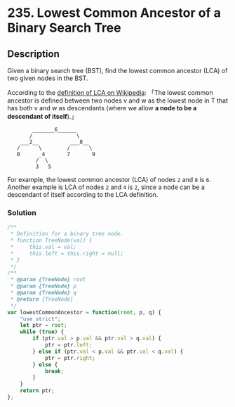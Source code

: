 # 235. Lowest Common Ancestor of a Binary Search Tree

## Description

Given a binary search tree (BST), find the lowest common ancestor (LCA) of two given nodes in the BST.

According to the [definition of LCA on Wikipedia](https://en.wikipedia.org/wiki/Lowest_common_ancestor): 「The lowest common ancestor is defined between two nodes v and w as the lowest node in T that has both v and w as descendants (where we allow **a node to be a descendant of itself**).」
```
        _______6______
       /              \
    ___2__          ___8__
   /      \        /      \
   0      _4       7       9
         /  \
         3   5
```
For example, the lowest common ancestor (LCA) of nodes `2` and `8` is `6`. Another example is LCA of nodes `2` and `4` is `2`, since a node can be a descendant of itself according to the LCA definition.

### Solution
```javascript
/**
 * Definition for a binary tree node.
 * function TreeNode(val) {
 *     this.val = val;
 *     this.left = this.right = null;
 * }
 */
/**
 * @param {TreeNode} root
 * @param {TreeNode} p
 * @param {TreeNode} q
 * @return {TreeNode}
 */
var lowestCommonAncestor = function(root, p, q) {
    "use strict";
    let ptr = root;
    while (true) {
        if (ptr.val > p.val && ptr.val > q.val) {
            ptr = ptr.left;
        } else if (ptr.val < p.val && ptr.val < q.val) {
            ptr = ptr.right;
        } else {
            break;
        }
    }
    return ptr;
};
```